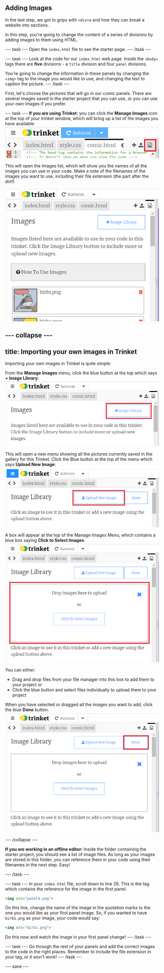 ## Adding Images

In the last step, we got to grips with ```<div>```s and how they can break a website into sections. 

In this step, you're going to change the content of a series of divisions by adding images to them using HTML. 

--- task ---
Open the ```index.html``` file to see the starter page.
--- /task ---

--- task ---
Look at the code for our ```index.html``` web page. Inside the ```<body>``` tags there are **five** divisions -  a ```title``` division and four ```panel``` divisions.

You're going to change the information in these panels by changing the ```<img>``` tag to the image you would like to use, and changing the text to caption the picture.
--- /task ---
 
First, let's choose the pictures that will go in our comic panels. There are several images saved in the starter project that you can use, or you can use your own images if you prefer. 

--- task ---
**If you are using Trinket:** you can click the **Manage Images** icon at the top of your trinket window, which will bring up a list of the images you have available:
![Manage Images Icon is at the top right of your code window, highlighted here in red.](images/image_button.png)

This will open the Images list, which will show you the names of all the images you can use in your code. Make a note of the filenames of the images you want to use, including their file extension (the part after the dot!)

![A list of images and their filenames shown in the Trinket window.](images/image_import.png)

--- collapse ---
---
title: Importing your own images in Trinket
---

Importing your own images in Trinket is quite simple: 

From the **Manage Images** menu, click the blue button at the top which says **+ Image Library**:
![At the top right of the Manage Images menu is a blue button saying + Image Library ](images/import_image.png)

This will open a new menu showing all the pictures currently saved in the gallery for this Trinket. Click the Blue button at the top of the menu which says **Upload New Image**:
![At the top right of the Manage Images menu is a blue button saying +Upload New Image ](images/upload_image.png)

A box will appear at the top of the Manage Images Menu, which contains a blue box saying **Click to Select Images**. 
![At the top of the Manage Images menu is a box saying Drop Images here to upload.](images/drop_image.png)

You can either: 
+ Drag and drop files from your file manager into this box to add them to your project or
+ Click the blue button and select files individually to upload them to your project

When you have selected or dragged all the images you want to add, click the blue **Done** button.
![At the top of the Manage Images menu is a box saying Done.](images/done_image.png)

--- /collapse ---

**If you are working in an offline editor:** Inside the folder containing the starter project, you should see a list of image files. As long as your images are stored in this folder, you can reference them in your code using their filenames in the next step. Easy!

--- /task ---

--- task ---
In your ```index.html``` file, scroll down to line 26. This is the tag which contains the reference for the image in the first panel.
```html
<img src="panel4.png">
```
On this line, change the name of the image in the quotation marks to the one you would like as your first panel image. So, if you wanted to have ```birb1.png``` as your image, your code would say:
```html
<img src="birb1.png">
```
Do this now and watch the image in your first panel change!
--- /task ---

--- task ---
Go through the rest of your panels and add the correct images to the code in the right places. Remember to include the file extension in your tag, or it won't work!
--- /task ---

--- save ---